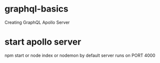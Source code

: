 # graphql-basics
Creating GraphQL Apollo Server 

# start apollo server 
npm start or node index or nodemon
 by default server runs on PORT 4000
 

